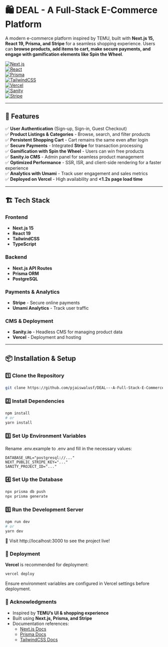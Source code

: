 # 🛍️ DEAL - A Full-Stack E-Commerce Platform  

A modern e-commerce platform inspired by TEMU, built with **Next.js 15, React 19, Prisma, and Stripe** for a seamless shopping experience. Users can **browse products, add items to cart, make secure payments, and engage with gamification elements like Spin the Wheel**.  
 
[![Next.js](https://img.shields.io/badge/Next.js%2015-black?style=flat&logo=next.js&logoColor=white)](https://nextjs.org/)  
[![React](https://img.shields.io/badge/React%2019-61DAFB?style=flat&logo=react&logoColor=black)](https://react.dev/)  
[![Prisma](https://img.shields.io/badge/Prisma-2D3748?style=flat&logo=prisma&logoColor=white)](https://www.prisma.io/)  
[![TailwindCSS](https://img.shields.io/badge/TailwindCSS-38B2AC?style=flat&logo=tailwind-css&logoColor=white)](https://tailwindcss.com/)  
[![Vercel](https://img.shields.io/badge/Vercel-000000?style=flat&logo=vercel&logoColor=white)](https://vercel.com/)  
[![Sanity](https://img.shields.io/badge/Sanity-F03E2F?style=flat&logo=sanity&logoColor=white)](https://www.sanity.io/)  
[![Stripe](https://img.shields.io/badge/Stripe-008CDD?style=flat&logo=stripe&logoColor=white)](https://stripe.com/)

---

## 🚀 Features  

✅ **User Authentication** (Sign-up, Sign-in, Guest Checkout)  
✅ **Product Listings & Categories** - Browse, search, and filter products  
✅ **Persistent Shopping Cart** - Cart remains the same even after login  
✅ **Secure Payments** - Integrated **Stripe** for transaction processing  
✅ **Gamification with Spin the Wheel** - Users can win free products  
✅ **Sanity.io CMS** - Admin panel for seamless product management  
✅ **Optimized Performance** - SSR, ISR, and client-side rendering for a faster experience  
✅ **Analytics with Umami** - Track user engagement and sales metrics  
✅ **Deployed on Vercel** - High availability and **<1.2s page load time**  

---

## 🏗️ Tech Stack  

### **Frontend**  
- **Next.js 15**  
- **React 19**  
- **TailwindCSS**  
- **TypeScript**  

### **Backend**  
- **Next.js API Routes**  
- **Prisma ORM**  
- **PostgreSQL**  

### **Payments & Analytics**  
- **Stripe** - Secure online payments  
- **Umami Analytics** - Track user traffic  

### **CMS & Deployment**  
- **Sanity.io** - Headless CMS for managing product data  
- **Vercel** - Deployment and hosting  

---

## 📦 Installation & Setup  

### **1️⃣ Clone the Repository**  
```bash
git clone https://github.com/pjaiswalusf/DEAL---A-Full-Stack-E-Commerce-Platform
```

### **2️⃣ Install Dependencies**

```bash
npm install
# or
yarn install
```

### **3️⃣ Set Up Environment Variables**

Rename .env.example to .env and fill in the necessary values:
```env
DATABASE_URL="postgresql://..."
NEXT_PUBLIC_STRIPE_KEY="..."
SANITY_PROJECT_ID="..."
```

### **4️⃣ Set Up the Database**

```bash
npx prisma db push
npx prisma generate
```

### **5️⃣ Run the Development Server**

```bash
npm run dev
# or
yarn dev
```

🔗 Visit http://localhost:3000 to see the project live!

### **🚀 Deployment**


**Vercel** is recommended for deployment:

```bash
vercel deploy
```

Ensure environment variables are configured in Vercel settings before deployment.


### **🙌 Acknowledgments**
- Inspired by **TEMU’s UI & shopping experience**
- Built using **Next.js, Prisma, and Stripe**
- Documentation references:  
  - [Next.js Docs](https://nextjs.org/docs)  
  - [Prisma Docs](https://www.prisma.io/docs)  
  - [TailwindCSS Docs](https://tailwindcss.com/docs)  

